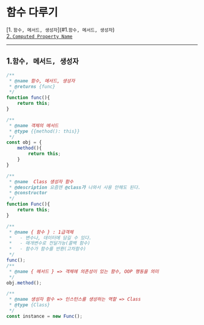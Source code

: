 # 함수 다루기

[1. `함수, 메서드, 생성자`](#1.`함수, 메서드, 생성자`)<br>
[2. `Computed Property Name`](#2.`Computed-Property-Name`)<br>


---

## 1.`함수, 메서드, 생성자`

```js
/**
 * @name 함수, 메서드, 생성자
 * @returns {func}
 */
function func(){
    return this;
}

/**
 * @name 객체의 메서드
 * @type {{method(): this}}
 */
const obj = {
    method(){
        return this;
    }
}

/**
 * @name  Class 생성자 함수
 * @description 요즘엔 @class가 나와서 사용 안해도 된다.
 * @constructor
 */
function Func(){
    return this;
}

/**
 * @name { 함수 } : 1급객체
 *   - 변수나, 데이터에 담길 수 있다.
 *   - 매개변수로 전달가능(콜백 함수)
 *   - 함수가 함수를 반환(고차함수)
 */
func();
/**
 * @name { 메서드 } => 객체에 의존성이 있는 함수, OOP 행동을 의미
 */
obj.method();

/**
 * @name 생성자 함수 => 인스턴스를 생성하는 역할 => Class
 * @type {Class}
 */
const instance = new Func();
```













